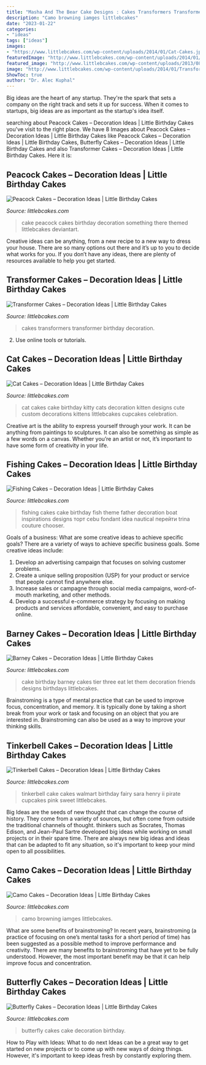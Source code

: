 ```yaml
---
title: "Masha And The Bear Cake Designs : Cakes Transformers Transformer Birthday Decoration"
description: "Camo browning iamges littlebcakes"
date: "2023-01-22"
categories:
- "ideas"
tags: ["ideas"]
images:
- "https://www.littlebcakes.com/wp-content/uploads/2014/01/Cat-Cakes.jpg"
featuredImage: "http://www.littlebcakes.com/wp-content/uploads/2014/01/Barney-Cakes.jpg"
featured_image: "http://www.littlebcakes.com/wp-content/uploads/2013/08/Walmart-Tinkerbell-Cake-768x1024.jpg"
image: "http://www.littlebcakes.com/wp-content/uploads/2014/01/Transformers-Cakes.jpg"
ShowToc: true
author: "Dr. Alec Kuphal"
---
```



Big ideas are the heart of any startup. They're the spark that sets a company on the right track and sets it up for success. When it comes to startups, big ideas are as important as the startup's idea itself. 

	

		
searching about Peacock Cakes – Decoration Ideas | Little Birthday Cakes you've visit to the right place. We have 8 Images about Peacock Cakes – Decoration Ideas | Little Birthday Cakes like Peacock Cakes – Decoration Ideas | Little Birthday Cakes, Butterfly Cakes – Decoration Ideas | Little Birthday Cakes and also Transformer Cakes – Decoration Ideas | Little Birthday Cakes. Here it is:
		
    
## Peacock Cakes – Decoration Ideas | Little Birthday Cakes

<img loading=lazy src="https://www.littlebcakes.com/wp-content/uploads/2014/02/Peacock-Wedding-Cake.jpg" onerror="this.onerror=null;this.src='https://tse3.mm.bing.net/th?id=OIP.aCmNiS_BISVzZcOxCU_8UAHaJ4&amp;pid=15.1';" alt="Peacock Cakes – Decoration Ideas | Little Birthday Cakes">

_Source: littlebcakes.com_

>cake peacock cakes birthday decoration something there themed littlebcakes deviantart. 

	

Creative ideas can be anything, from a new recipe to a new way to dress your house. There are so many options out there and it’s up to you to decide what works for you. If you don’t have any ideas, there are plenty of resources available to help you get started.

    
## Transformer Cakes – Decoration Ideas | Little Birthday Cakes

<img loading=lazy src="http://www.littlebcakes.com/wp-content/uploads/2014/01/Transformers-Cakes.jpg" onerror="this.onerror=null;this.src='https://tse4.mm.bing.net/th?id=OIP.eHYRBmX5yNIexl5GHSDxVQHaJ4&amp;pid=15.1';" alt="Transformer Cakes – Decoration Ideas | Little Birthday Cakes">

_Source: littlebcakes.com_

>cakes transformers transformer birthday decoration. 

	

2. Use online tools or tutorials.

    
## Cat Cakes – Decoration Ideas | Little Birthday Cakes

<img loading=lazy src="https://www.littlebcakes.com/wp-content/uploads/2014/01/Cat-Cakes.jpg" onerror="this.onerror=null;this.src='https://tse4.mm.bing.net/th?id=OIP.W2YtTAyoa8WdHetsdiGXSAHaJ4&amp;pid=15.1';" alt="Cat Cakes – Decoration Ideas | Little Birthday Cakes">

_Source: littlebcakes.com_

>cat cakes cake birthday kitty cats decoration kitten designs cute custom decorations kittens littlebcakes cupcakes celebration. 

	

Creative art is the ability to express yourself through your work. It can be anything from paintings to sculptures. It can also be something as simple as a few words on a canvas. Whether you’re an artist or not, it’s important to have some form of creativity in your life.

    
## Fishing Cakes – Decoration Ideas | Little Birthday Cakes

<img loading=lazy src="http://www.littlebcakes.com/wp-content/uploads/2014/01/Fishing-Cakes-Images-768x1024.jpg" onerror="this.onerror=null;this.src='https://tse1.mm.bing.net/th?id=OIP.S3wlJN5qLFvpB1LYeXJyMwHaJ4&amp;pid=15.1';" alt="Fishing Cakes – Decoration Ideas | Little Birthday Cakes">

_Source: littlebcakes.com_

>fishing cakes cake birthday fish theme father decoration boat inspirations designs торт cebu fondant idea nautical перейти trina couture chooser. 

	

Goals of a business: What are some creative ideas to achieve specific goals?
There are a variety of ways to achieve specific business goals. Some creative ideas include:
1. Develop an advertising campaign that focuses on solving customer problems.
2. Create a unique selling proposition (USP) for your product or service that people cannot find anywhere else.
3. Increase sales or campagne through social media campaigns, word-of-mouth marketing, and other methods. 
4. Develop a successful e-commerce strategy by focusing on making products and services affordable, convenient, and easy to purchase online.

    
## Barney Cakes – Decoration Ideas | Little Birthday Cakes

<img loading=lazy src="http://www.littlebcakes.com/wp-content/uploads/2014/01/Barney-Cakes.jpg" onerror="this.onerror=null;this.src='https://tse2.mm.bing.net/th?id=OIP.-Fa8BpsW6o4ybrfOR8JwiAHaJ3&amp;pid=15.1';" alt="Barney Cakes – Decoration Ideas | Little Birthday Cakes">

_Source: littlebcakes.com_

>cake birthday barney cakes tier three eat let them decoration friends designs birthdays littlebcakes. 

	

Brainstroming is a type of mental practice that can be used to improve focus, concentration, and memory. It is typically done by taking a short break from your work or task and focusing on an object that you are interested in. Brainstroming can also be used as a way to improve your thinking skills.

    
## Tinkerbell Cakes – Decoration Ideas | Little Birthday Cakes

<img loading=lazy src="http://www.littlebcakes.com/wp-content/uploads/2013/08/Walmart-Tinkerbell-Cake-768x1024.jpg" onerror="this.onerror=null;this.src='https://tse2.mm.bing.net/th?id=OIP.knysge9UpCxgPQzGqIa3WAHaJ4&amp;pid=15.1';" alt="Tinkerbell Cakes – Decoration Ideas | Little Birthday Cakes">

_Source: littlebcakes.com_

>tinkerbell cake cakes walmart birthday fairy sara henry ii pirate cupcakes pink sweet littlebcakes. 

	

Big Ideas are the seeds of new thought that can change the course of history. They come from a variety of sources, but often come from outside the traditional channels of thought. thinkers such as Socrates, Thomas Edison, and Jean-Paul Sartre developed big ideas while working on small projects or in their spare time. There are always new big ideas and ideas that can be adapted to fit any situation, so it's important to keep your mind open to all possibilities.

    
## Camo Cakes – Decoration Ideas | Little Birthday Cakes

<img loading=lazy src="https://www.littlebcakes.com/wp-content/uploads/2014/01/Camo-Cakes-Iamges.jpg" onerror="this.onerror=null;this.src='https://tse3.mm.bing.net/th?id=OIP.8zwtcOOPIZQBCU0TlCBIKwHaJ4&amp;pid=15.1';" alt="Camo Cakes – Decoration Ideas | Little Birthday Cakes">

_Source: littlebcakes.com_

>camo browning iamges littlebcakes. 

	

What are some benefits of brainstroming?
In recent years, brainstroming (a practice of focusing on one’s mental tasks for a short period of time) has been suggested as a possible method to improve performance and creativity. There are many benefits to brainstroming that have yet to be fully understood. However, the most important benefit may be that it can help improve focus and concentration.

    
## Butterfly Cakes – Decoration Ideas | Little Birthday Cakes

<img loading=lazy src="https://www.littlebcakes.com/wp-content/uploads/2013/08/Butterfly-Wedding-Cake.jpg" onerror="this.onerror=null;this.src='https://tse4.mm.bing.net/th?id=OIP.lwZ0tIGx1xqzOBIFaXYYXAHaLH&amp;pid=15.1';" alt="Butterfly Cakes – Decoration Ideas | Little Birthday Cakes">

_Source: littlebcakes.com_

>butterfly cakes cake decoration birthday. 

	

How to Play with Ideas: What to do next
Ideas can be a great way to get started on new projects or to come up with new ways of doing things. However, it's important to keep ideas fresh by constantly exploring them.

